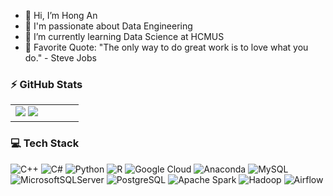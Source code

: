 - 👋 Hi, I’m Hong An
- 🔭 I'm passionate about Data Engineering
- 🌱 I’m currently learning Data Science at HCMUS
- 🥅 Favorite Quote: "The only way to do great work is to love what you do." - Steve Jobs

### :zap: GitHub Stats

<table>
<tr>
  <td width="48%">
    <img src="https://github-readme-stats.vercel.app/api?username=nAgnoH&show_icons=true&hide=contribs,issues&hide_border=true" />
    <img src="https://github-readme-stats.vercel.app/api/top-langs/?username=nAgnoH&layout=compact&show_icons=true&hide_border=true" />
  </td>
 
</tr>
<table>

### 💻 Tech Stack
![C++](https://img.shields.io/badge/c++-%2300599C.svg?style=flat&logo=c%2B%2B&logoColor=white) ![C#](https://img.shields.io/badge/c%23-%23239120.svg?style=flat&logo=c-sharp&logoColor=white)  ![Python](https://img.shields.io/badge/python-3670A0?style=flat&logo=python&logoColor=ffdd54) ![R](https://img.shields.io/badge/r-%23276DC3.svg?style=flat&logo=r&logoColor=white) ![Google Cloud](https://img.shields.io/badge/Google%20Cloud-%234285F4.svg?style=flat&logo=google-cloud&logoColor=white) ![Anaconda](https://img.shields.io/badge/Anaconda-%2344A833.svg?style=flat&logo=anaconda&logoColor=white) ![MySQL](https://img.shields.io/badge/mysql-%2300f.svg?style=flat&logo=mysql&logoColor=white) ![MicrosoftSQLServer](https://img.shields.io/badge/Microsoft%20SQL%20Sever-CC2927?style=flat&logo=microsoft%20sql%20server&logoColor=white) ![PostgreSQL](https://img.shields.io/badge/PostgreSQL-blue?logo=postgresql) ![Apache Spark](https://img.shields.io/badge/Apache%20Spark-orange?logo=apache-spark) ![Hadoop](https://img.shields.io/badge/Apache%20Hadoop-yellow?logo=apache-hadoop) ![Airflow](https://img.shields.io/badge/Apache%20Airflow-blue?logo=apache-airflow)
